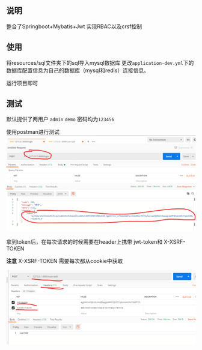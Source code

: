 ## 说明
整合了Springboot+Mybatis+Jwt 实现RBAC以及crsf控制

## 使用
将resources/sql文件夹下的sql导入mysql数据库 
更改`application-dev.yml`下的数据库配置信息为自己的数据库（mysql和redis）连接信息。


运行项目即可

## 测试

默认提供了两用户 `admin` `demo` 密码均为`123456`

使用postman进行测试
![postman 测试](https://github.com/liaoxianfu/spring-security-jwt-self/blob/master/src/main/resources/img/login.png)

拿到token后，在每次请求的时候需要在header上携带
jwt-token和 X-XSRF-TOKEN

**注意**
X-XSRF-TOKEN 需要每次都从cookie中获取

![test](https://github.com/liaoxianfu/spring-security-jwt-self/blob/master/src/main/resources/img/test.png)